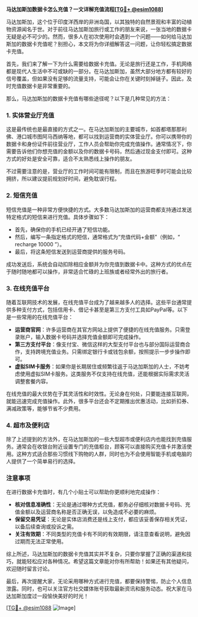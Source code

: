 **马达加斯加数据卡怎么充值？一文详解充值流程[[TG💪+ @esim1088](https://t.me/s/esim1088)]**

马达加斯加，这个位于印度洋西岸的非洲岛国，以其独特的自然景观和丰富的动植物资源闻名于世。对于前往马达加斯加旅行或工作的朋友来说，一张当地的数据卡无疑是必不可少的。然而，很多人在初次使用时会遇到一个问题——如何给马达加斯加的数据卡充值呢？别担心，本文将为你详细解答这一问题，让你轻松搞定数据卡充值。

首先，我们来了解一下为什么需要给数据卡充值。无论是旅行还是工作，手机网络都是现代人生活中不可或缺的一部分。在马达加斯加，虽然大部分地方都有较好的信号覆盖，但如果没有足够的流量支持，可能会让你在关键时刻掉链子。因此，及时充值数据卡是非常重要的。

那么，马达加斯加的数据卡充值有哪些途径呢？以下是几种常见的方法：

### 1. 实体营业厅充值

这是最传统也是最直接的方式之一。在马达加斯加的主要城市，如首都塔那那利佛、港口城市图阿马西纳等地，都可以找到运营商的实体营业厅。你可以携带你的数据卡和身份证件前往营业厅，工作人员会帮助你完成充值操作。通常情况下，你需要告诉他们你想充值的金额以及你的数据卡号码，然后通过现金支付即可。这种方式的好处是安全可靠，适合不太熟悉线上操作的朋友。

不过需要注意的是，营业厅的工作时间可能有限制，而且在旅游旺季时可能会比较拥挤，所以建议提前规划好时间，避免耽误行程。

### 2. 短信充值

短信充值是一种非常方便快捷的方式。大多数马达加斯加的运营商都支持通过发送特定格式的短信来进行充值。具体步骤如下：

- 首先，确保你的手机已经开通了短信功能。
- 然后，编写一条指定格式的短信，通常格式为“充值代码+金额”（例如，“ recharge 10000 ”）。
- 最后，将这条短信发送到运营商提供的服务号码。

成功发送后，系统会自动扣除相应金额并为你充值到数据卡中。这种方式的优点在于随时随地都可以操作，非常适合忙碌的上班族或者经常外出的旅行者。

### 3. 在线充值平台

随着互联网技术的发展，在线充值平台成为了越来越多人的选择。这些平台通常提供多种支付方式，包括信用卡、借记卡甚至是第三方支付工具如PayPal等。以下是一些常用的在线充值平台：

- **运营商官网**：许多运营商在其官方网站上提供了便捷的在线充值服务。只需登录账户，输入数据卡号码并选择充值金额即可完成操作。
- **第三方支付平台**：像支付宝、微信这样的大型支付平台也与部分国际运营商合作，支持跨境充值业务。只需绑定银行卡或钱包余额，按照提示一步步操作即可。
- **虚拟SIM卡服务**：如果你是长期居住或频繁往返于马达加斯加的人士，不妨考虑使用虚拟SIM卡服务。这类服务不仅支持在线充值，还能根据实际需求灵活调整套餐内容。

在线充值的最大优势在于其灵活性和时效性。无论身在何处，只要能连接互联网，就能迅速完成充值操作。此外，很多平台还会不定期推出优惠活动，比如折扣券、满减政策等，能够节省不少费用。

### 4. 超市及便利店

除了上述提到的方法外，在马达加斯加的一些大型超市或便利店内也能找到充值服务。通常会在收银台附近设置专门的充值柜台，顾客可以直接购买充值卡并激活使用。这种方式适合那些习惯线下购物的人群，同时也为不会使用智能手机或电脑的人提供了一个简单易行的选择。

### 注意事项

在进行数据卡充值时，有几个小贴士可以帮助你更顺利地完成操作：

- **核对信息准确性**：无论是通过哪种方式充值，都务必仔细核对数据卡号码、充值金额以及运营商名称是否正确无误，以免造成不必要的麻烦。
- **保留交易凭证**：无论是实体店消费还是线上支付，都应该妥善保存相关凭证，以备后续查询或投诉之需。
- **关注有效期**：不同类型的充值卡有不同的有效期限，请注意查看说明，避免因过期而无法正常使用。

综上所述，马达加斯加的数据卡充值其实并不复杂，只要你掌握了正确的渠道和技巧，就能轻松应对各种情况。希望这篇文章能对你有所帮助！如果还有其他疑问，欢迎随时留言讨论。

最后，再次提醒大家，无论采用哪种方式进行充值，都要保持警惕，防止个人信息泄露。同时，也可以关注官方社交媒体账号获取最新资讯和服务动态。祝大家在马达加斯加度过一段愉快美好的时光！

[[TG💪+ @esim1088](https://t.me/s/esim1088) ![Image](https://i.postimg.cc/4NQfJmqS/Snipaste-2025-05-13-00-14-12.png)]